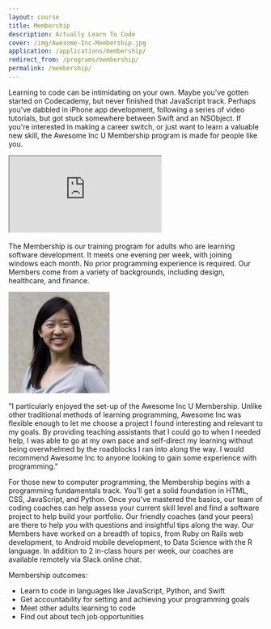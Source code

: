 ```yaml
---
layout: course
title: Membership
description: Actually Learn To Code
cover: /img/Awesome-Inc-Membership.jpg
application: /applications/membership/
redirect_from: /programs/membership/
permalink: /membership/
---
```


Learning to code can be intimidating on your own. Maybe you've gotten started on Codecademy, but never finished that JavaScript track. Perhaps you've dabbled in iPhone app development, following a series of video tutorials, but got stuck somewhere between Swift and an NSObject. If you're interested in making a career switch, or just want to learn a valuable new skill, the Awesome Inc U Membership program is made for people like you.

<div class="embed-responsive embed-responsive-16by9"><iframe class="embed-responsive-item" src="https://www.youtube.com/embed/8IryuzzI2DA"></iframe></div>

The Membership is our training program for adults who are learning software development. It meets one evening per week, with joining windows each month. No prior programming experience is required. Our Members come from a variety of backgrounds, including design, healthcare, and finance. 

<div class ="row_fluid">
<div class = "col-md-4">
<img class="featurette-image img-responsive center-block img-rounded" src="/img/testimonials/jennifer-wu.jpg" alt="Generic placeholder image">
</div>

<div class="col-md-8">
<p class="lead">"I particularly enjoyed the set-up of the Awesome Inc U Membership. Unlike other traditional methods of learning programming, Awesome Inc was flexible enough to let me choose a project I found interesting and relevant to my goals. By providing teaching assistants that I could go to when I needed help, I was able to go at my own pace and self-direct my learning without being overwhelmed by the roadblocks I ran into along the way. I would recommend Awesome Inc to anyone looking to gain some experience with programming."</p>
</div>
</div>

For those new to computer programming, the Membership begins with a programming fundamentals track. You'll get a solid foundation in HTML, CSS, JavaScript, and Python. Once you've mastered the basics, our team of coding coaches can help assess your current skill level and find a software project to help build your portfolio. Our friendly coaches (and your peers) are there to help you with questions and insightful tips along the way. Our Members have worked on a breadth of topics, from Ruby on Rails web development, to Android mobile development, to Data Science with the R language. In addition to 2 in-class hours per week, our coaches are available remotely via Slack online chat.

Membership outcomes:

* Learn to code in languages like JavaScript, Python, and Swift
* Get accountability for setting and achieving your programming goals
* Meet other adults learning to code
* Find out about tech job opportunities
